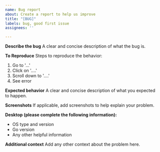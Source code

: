 ```yaml
---
name: Bug report
about: Create a report to help us improve
title: "[BUG]"
labels: bug, good first issue
assignees: ''

---
```


**Describe the bug**
A clear and concise description of what the bug is.

**To Reproduce**
Steps to reproduce the behavior:
1. Go to '...'
2. Click on '....'
3. Scroll down to '....'
4. See error

**Expected behavior**
A clear and concise description of what you expected to happen.

**Screenshots**
If applicable, add screenshots to help explain your problem.

**Desktop (please complete the following information):**
 - OS type and version
 - Go version
 - Any other helpful information

**Additional context**
Add any other context about the problem here.
